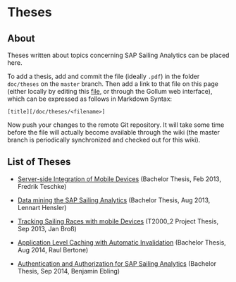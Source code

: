 # Theses

## About
Theses written about topics concerning SAP Sailing Analytics can be placed here.

To add a thesis, add and commit the file (ideally `.pdf`) in the folder `doc/theses` on the `master` branch.
Then add a link to that file on this page (either locally by editing this [file](/wiki/theses.md), or through the Gollum web interface), which can be expressed as follows in Markdown Syntax:
```
[title][/doc/theses/<filename>]
```
Now push your changes to the remote Git repository. It will take some time before the file will actually become available through the wiki (the master branch is periodically synchronized and checked out for this wiki).

## List of Theses

* [Server-side Integration of Mobile Devices](/doc/theses/20130210_Teschke_Server-side_Integration_Mobile_Devices.pdf) (Bachelor Thesis, Feb 2013, Fredrik Teschke)

* [Data mining the SAP Sailing Analytics](/doc/theses/20130826_Hensler_Implementing_a_Interface_between_SAP_Sailing_Analytics_and_standard_SAP_analysis_tools.pdf) (Bachelor Thesis, Aug 2013, Lennart Hensler)

* [Tracking Sailing Races with mobile Devices](/doc/theses/20130913_Bross_Tracking_Sailing_Races_with_Mobile_Devices.pdf) (T2000_2 Project Thesis, Sep 2013, Jan Broß)

* [Application Level Caching with Automatic Invalidation](/doc/theses/20140703_Bertone_Application_Level_Caching_With_Automatic_Invalidation.pdf) (Bachelor Thesis, Aug 2014, Raul Bertone)

* [Authentication and Authorization for SAP Sailing Analytics](/doc/theses/20140915_Ebling_Authentication_and_Authorization_for_SAP_Sailing_Analytics.pdf) (Bachelor Thesis, Sep 2014, Benjamin Ebling)